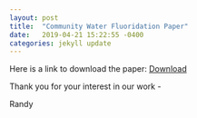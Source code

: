 ```yaml
---
layout: post
title:  "Community Water Fluoridation Paper"
date:   2019-04-21 15:22:55 -0400
categories: jekyll update
---
```

Here is a link to download the paper: [Download](https://rdboyes.github.io/pdf/cwf_paper.pdf)

Thank you for your interest in our work -

Randy
